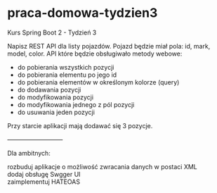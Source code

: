 # praca-domowa-tydzien3
Kurs Spring Boot 2 - Tydzień 3

Napisz REST API dla listy pojazdów. Pojazd będzie miał pola: id, mark, model, color.
API które będzie obsługiwało metody webowe:

<ul>
  <li>do pobierania wszystkich pozycji</li>
  <li>do pobierania elementu po jego id</li>
  <li>do pobierania elementów w określonym kolorze (query)</li>
  <li>do dodawania pozycji</li>
  <li>do modyfikowania pozycji</li>
  <li>do modyfikowania jednego z pól pozycji</li>
  <li>do usuwania jeden pozycji</li>
</ul>
Przy starcie aplikacji mają dodawać się 3 pozycje.

—————————

Dla ambitnych:

rozbuduj aplikacje o możliwość zwracania danych w postaci XML<br>
dodaj obsługę Swgger UI<br>
zaimplementuj HATEOAS
